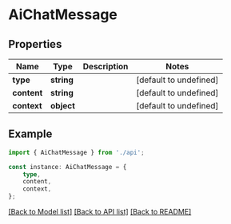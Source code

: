 # AiChatMessage


## Properties

Name | Type | Description | Notes
------------ | ------------- | ------------- | -------------
**type** | **string** |  | [default to undefined]
**content** | **string** |  | [default to undefined]
**context** | **object** |  | [default to undefined]

## Example

```typescript
import { AiChatMessage } from './api';

const instance: AiChatMessage = {
    type,
    content,
    context,
};
```

[[Back to Model list]](../README.md#documentation-for-models) [[Back to API list]](../README.md#documentation-for-api-endpoints) [[Back to README]](../README.md)
